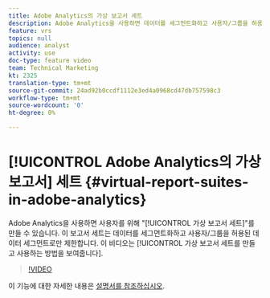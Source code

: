 ```yaml
---
title: Adobe Analytics의 가상 보고서 세트
description: Adobe Analytics을 사용하면 데이터를 세그먼트화하고 사용자/그룹을 허용되는 데이터 세그먼트로만 제한하는 사용자를 위한 "가상 보고서 세트"를 만들 수 있습니다. 이 비디오는 가상 보고서 세트를 만들고 사용하는 방법을 보여줍니다.
feature: vrs
topics: null
audience: analyst
activity: use
doc-type: feature video
team: Technical Marketing
kt: 2325
translation-type: tm+mt
source-git-commit: 24ad92b0ccdf1112e3ed4a0968cd47db757598c3
workflow-type: tm+mt
source-wordcount: '0'
ht-degree: 0%

---
```



# [!UICONTROL Adobe Analytics의 가상 보고서] 세트 {#virtual-report-suites-in-adobe-analytics}

Adobe Analytics을 사용하면 사용자를 위해 &quot;[!UICONTROL 가상 보고서 세트]&quot;를 만들 수 있습니다. 이 보고서 세트는 데이터를 세그먼트화하고 사용자/그룹을 허용된 데이터 세그먼트로만 제한합니다. 이 비디오는 [!UICONTROL 가상 보고서 세트를 만들고 사용하는 방법을 보여줍니다].

>[!VIDEO](https://video.tv.adobe.com/v/25412/?quality=12)

이 기능에 대한 자세한 내용은 [설명서를 참조하십시오](https://marketing.adobe.com/resources/help/en_US/reference/vrs-about.html).
